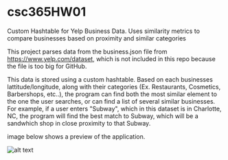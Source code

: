 # csc365HW01
Custom Hashtable for Yelp Business Data. Uses similarity metrics to compare businesses based on proximity and similar categories


This project parses data from the business.json file from https://www.yelp.com/dataset, which is not included in this
repo because the file is too big for GitHub.

This data is stored using a custom hashtable. Based on each businesses lattitude/longitude, along with their categories 
(Ex. Restaurants, Cosmetics, Barbershops, etc..), the program can find both the most similar element to the one the user 
searches, or can find a list of several similar businesses. For example, if a user enters "Subway", which in this dataset is
in Charlotte, NC, the program will find the best match to Subway, which will be a sandwhich shop in close proximity to that 
Subway.

image below shows a preview of the application.

![alt text](https://raw.githubusercontent.com/cedrichansen/csc365hw01/master/preview.png)
